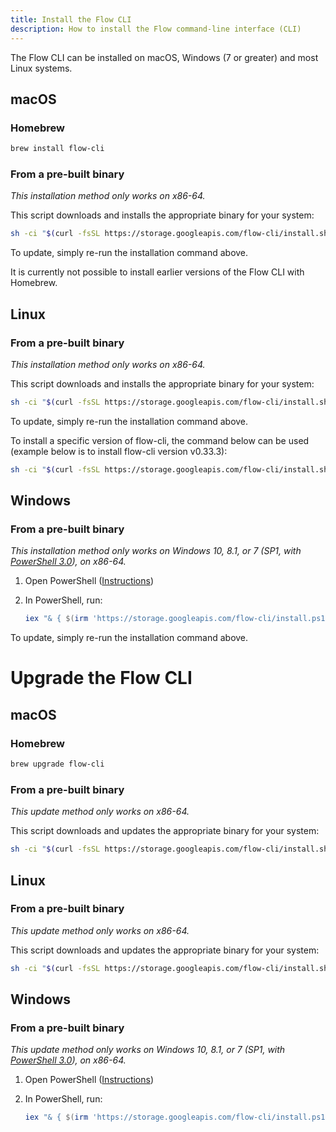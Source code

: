 ```yaml
---
title: Install the Flow CLI
description: How to install the Flow command-line interface (CLI)
---
```


The Flow CLI can be installed on macOS, Windows (7 or greater) and most Linux systems.

## macOS

### Homebrew

```sh
brew install flow-cli
```

### From a pre-built binary

_This installation method only works on x86-64._

This script downloads and installs the appropriate binary for your system:

```sh
sh -ci "$(curl -fsSL https://storage.googleapis.com/flow-cli/install.sh)"
```

To update, simply re-run the installation command above.

It is currently not possible to install earlier versions of the Flow CLI with Homebrew.
## Linux

### From a pre-built binary

_This installation method only works on x86-64._

This script downloads and installs the appropriate binary for your system:

```sh
sh -ci "$(curl -fsSL https://storage.googleapis.com/flow-cli/install.sh)"
```

To update, simply re-run the installation command above.

To install a specific version of flow-cli, the command below can be used (example below is to install flow-cli version v0.33.3):

```sh
sh -ci "$(curl -fsSL https://storage.googleapis.com/flow-cli/install.sh)" -- v0.33.3
```

## Windows

### From a pre-built binary

_This installation method only works on Windows 10, 8.1, or 7 (SP1, with [PowerShell 3.0](https://www.microsoft.com/en-ca/download/details.aspx?id=34595)), on x86-64._

1. Open PowerShell ([Instructions](https://docs.microsoft.com/en-us/powershell/scripting/install/installing-windows-powershell?view=powershell-7#finding-powershell-in-windows-10-81-80-and-7))
2. In PowerShell, run:

    ```powershell
    iex "& { $(irm 'https://storage.googleapis.com/flow-cli/install.ps1') }"
    ```

To update, simply re-run the installation command above.

# Upgrade the Flow CLI

## macOS

### Homebrew

```sh
brew upgrade flow-cli
```

### From a pre-built binary

_This update method only works on x86-64._

This script downloads and updates the appropriate binary for your system:

```sh
sh -ci "$(curl -fsSL https://storage.googleapis.com/flow-cli/install.sh)"
```

## Linux

### From a pre-built binary

_This update method only works on x86-64._

This script downloads and updates the appropriate binary for your system:

```sh
sh -ci "$(curl -fsSL https://storage.googleapis.com/flow-cli/install.sh)"
```

## Windows

### From a pre-built binary

_This update method only works on Windows 10, 8.1, or 7 (SP1, with [PowerShell 3.0](https://www.microsoft.com/en-ca/download/details.aspx?id=34595)), on x86-64._

1. Open PowerShell ([Instructions](https://docs.microsoft.com/en-us/powershell/scripting/install/installing-windows-powershell?view=powershell-7#finding-powershell-in-windows-10-81-80-and-7))
2. In PowerShell, run:

    ```powershell
    iex "& { $(irm 'https://storage.googleapis.com/flow-cli/install.ps1') }"
    ```
